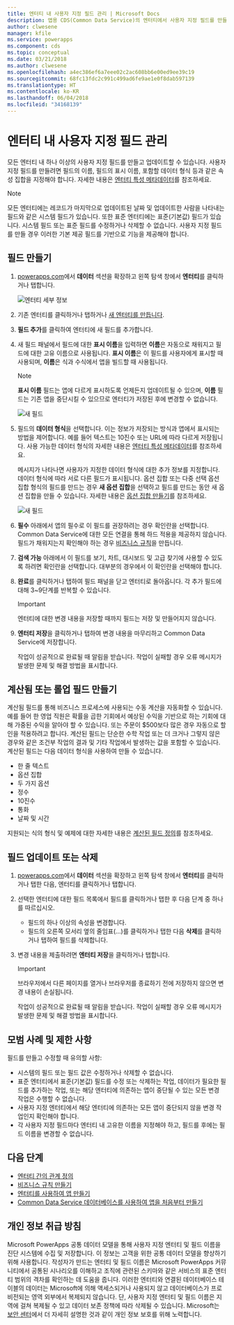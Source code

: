 ```yaml
---
title: 엔터티 내 사용자 지정 필드 관리 | Microsoft Docs
description: 앱용 CDS(Common Data Service)의 엔터티에서 사용자 지정 필드를 만들고, 읽고, 업데이트하고, 삭제하는 방법에 대한 연습입니다.
author: clwesene
manager: kfile
ms.service: powerapps
ms.component: cds
ms.topic: conceptual
ms.date: 03/21/2018
ms.author: clwesene
ms.openlocfilehash: a4ec386ef6a7eee02c2ac608bb6e00ed9ee39c19
ms.sourcegitcommit: 68fc13fdc2c991c499ad6fe9ae1e0f8dab597139
ms.translationtype: HT
ms.contentlocale: ko-KR
ms.lasthandoff: 06/04/2018
ms.locfileid: "34168139"
---
```

# <a name="manage-custom-fields-in-an-entity"></a>엔터티 내 사용자 지정 필드 관리
모든 엔터티 내 하나 이상의 사용자 지정 필드를 만들고 업데이트할 수 있습니다. 사용자 지정 필드를 만들려면 필드의 이름, 필드의 표시 이름, 포함할 데이터 형식 등과 같은 속성 집합을 지정해야 합니다. 자세한 내용은 [엔터티 특성 메타데이터](../../developer/common-data-service/entity-attribute-metadata.md)를 참조하세요.

> [!NOTE]
> 모든 엔터티에는 레코드가 마지막으로 업데이트된 날짜 및 업데이트한 사람을 나타내는 필드와 같은 시스템 필드가 있습니다. 또한 표준 엔터티에는 표준(기본값) 필드가 있습니다. 시스템 필드 또는 표준 필드를 수정하거나 삭제할 수 없습니다. 사용자 지정 필드를 만들 경우 이러한 기본 제공 필드를 기반으로 기능을 제공해야 합니다.

## <a name="create-a-field"></a>필드 만들기
1. [powerapps.com](https://web.powerapps.com)에서 **데이터** 섹션을 확장하고 왼쪽 탐색 창에서 **엔터티**를 클릭하거나 탭합니다.

    ![엔터티 세부 정보](./media/data-platform-cds-create-entity/entitylist.png "엔터티 목록")

2. 기존 엔터티를 클릭하거나 탭하거나 [새 엔터티를 만듭니다](data-platform-create-entity.md).

3. **필드 추가**를 클릭하여 엔터티에 새 필드를 추가합니다.

4. 새 필드 패널에서 필드에 대한 **표시 이름**을 입력하면 **이름**은 자동으로 채워지고 필드에 대한 고유 이름으로 사용됩니다. **표시 이름**은 이 필드를 사용자에게 표시할 때 사용되며, **이름**은 식과 수식에서 앱을 빌드할 때 사용됩니다.

    > [!NOTE]
    > **표시 이름** 필드는 앱에 다르게 표시하도록 언제든지 업데이트될 수 있으며, **이름** 필드는 기존 앱을 중단시킬 수 있으므로 엔터티가 저장된 후에 변경할 수 없습니다.

    ![새 필드](./media/data-platform-cds-create-entity/newfieldpanel.png "새 필드 패널")

5. 필드의 **데이터 형식**을 선택합니다. 이는 정보가 저장되는 방식과 앱에서 표시되는 방법을 제어합니다. 예를 들어 텍스트는 10진수 또는 URL에 따라 다르게 저장됩니다. 사용 가능한 데이터 형식의 자세한 내용은 [엔터티 특성 메타데이터](../../developer/common-data-service/entity-attribute-metadata.md)를 참조하세요.

    메시지가 나타나면 사용자가 지정한 데이터 형식에 대한 추가 정보를 지정합니다. 데이터 형식에 따라 서로 다른 필드가 표시됩니다. 옵션 집합 또는 다중 선택 옵션 집합 형식의 필드를 만드는 경우 **새 옵션 집합**을 선택하고 필드를 만드는 동안 새 옵션 집합을 만들 수 있습니다. 자세한 내용은 [옵션 집합 만들기](custom-picklists.md)를 참조하세요.

    ![새 필드](./media/data-platform-cds-create-entity/newfieldpanel-2.png "새 필드 패널")


7. **필수** 아래에서 앱의 필수로 이 필드를 권장하려는 경우 확인란을 선택합니다. Common Data Service에 대한 모든 연결을 통해 하드 적용을 제공하지 않습니다. 필드가 채워지는지 확인해야 하는 경우 [비즈니스 규칙](data-platform-create-business-rule.md)을 만듭니다.

8. **검색 가능** 아래에서 이 필드를 보기, 차트, 대시보드 및 고급 찾기에 사용할 수 있도록 하려면 확인란을 선택합니다. 대부분의 경우에서 이 확인란을 선택해야 합니다.

9. **완료**를 클릭하거나 탭하여 필드 패널을 닫고 엔터티로 돌아옵니다. 각 추가 필드에 대해 3~9단계를 반복할 수 있습니다.
   
    > [!IMPORTANT]
    > 엔터티에 대한 변경 내용을 저장할 때까지 필드는 저장 및 만들어지지 않습니다.

10. **엔터티 저장**을 클릭하거나 탭하여 변경 내용을 마무리하고 Common Data Service에 저장합니다.

    작업이 성공적으로 완료될 때 알림을 받습니다. 작업이 실패할 경우 오류 메시지가 발생한 문제 및 해결 방법을 표시합니다.

## <a name="create-a-calculated-or-roll-up-field"></a>계산됨 또는 롤업 필드 만들기
계산됨 필드를 통해 비즈니스 프로세스에 사용되는 수동 계산을 자동화할 수 있습니다. 예를 들어 한 영업 직원은 확률을 곱한 기회에서 예상된 수익을 기반으로 하는 기회에 대해 가중된 수익을 알아야 할 수 있습니다. 또는 주문이 $500보다 많은 경우 자동으로 할인을 적용하려고 합니다. 계산된 필드는 단순한 수학 작업 또는 더 크거나 그렇지 않은 경우와 같은 조건부 작업의 결과 및 기타 작업에서 발생하는 값을 포함할 수 있습니다. 계산된 필드는 다음 데이터 형식을 사용하여 만들 수 있습니다.

* 한 줄 텍스트
* 옵션 집합
* 두 가지 옵션
* 정수
* 10진수
* 통화
* 날짜 및 시간

지원되는 식의 형식 및 예제에 대한 자세한 내용은 [계산된 필드 정의](/dynamics365/customer-engagement/customize/define-calculated-fields)를 참조하세요.

## <a name="update-or-delete-a-field"></a>필드 업데이트 또는 삭제
1. [powerapps.com](https://web.powerapps.com)에서 **데이터** 섹션을 확장하고 왼쪽 탐색 창에서 **엔터티**를 클릭하거나 탭한 다음, 엔터티를 클릭하거나 탭합니다.
2. 선택한 엔터티에 대한 필드 목록에서 필드를 클릭하거나 탭한 후 다음 단계 중 하나를 따르십시오.
   
   * 필드의 하나 이상의 속성을 변경합니다.
   * 필드의 오른쪽 모서리 옆의 줄임표(...)를 클릭하거나 탭한 다음 **삭제**를 클릭하거나 탭하여 필드를 삭제합니다.

3. 변경 내용을 제출하려면 **엔터티 저장**을 클릭하거나 탭합니다.
   
    > [!IMPORTANT]
    > 브라우저에서 다른 페이지를 열거나 브라우저를 종료하기 전에 저장하지 않으면 변경 내용이 손실됩니다.

    작업이 성공적으로 완료될 때 알림을 받습니다. 작업이 실패할 경우 오류 메시지가 발생한 문제 및 해결 방법을 표시합니다.

## <a name="best-practices-and-restrictions"></a>모범 사례 및 제한 사항
필드를 만들고 수정할 때 유의할 사항:

* 시스템의 필드 또는 필드 값은 수정하거나 삭제할 수 없습니다.
* 표준 엔터티에서 표준(기본값) 필드를 수정 또는 삭제하는 작업, 데이터가 필요한 필드를 추가하는 작업, 또는 해당 엔터티에 의존하는 앱이 중단될 수 있는 모든 변경 작업은 수행할 수 없습니다.
* 사용자 지정 엔터티에서 해당 엔터티에 의존하는 모든 앱이 중단되지 않을 변경 작업인지 확인해야 합니다.
* 각 사용자 지정 필드마다 엔터티 내 고유한 이름을 지정해야 하고, 필드를 후에는 필드 이름을 변경할 수 없습니다.

## <a name="next-steps"></a>다음 단계
* [엔터티 간의 관계 정의](data-platform-entity-lookup.md)
* [비즈니스 규칙 만들기](data-platform-create-business-rule.md)
* [엔터티를 사용하여 앱 만들기](../canvas-apps/data-platform-create-app.md)
* [Common Data Service 데이터베이스를 사용하여 앱을 처음부터 만들기](../canvas-apps/data-platform-create-app-scratch.md)

## <a name="privacy-notice"></a>개인 정보 취급 방침
Microsoft PowerApps 공통 데이터 모델을 통해 사용자 지정 엔터티 및 필드 이름을 진단 시스템에 수집 및 저장합니다.  이 정보는 고객을 위한 공통 데이터 모델을 향상하기 위해 사용합니다. 작성자가 만드는 엔터티 및 필드 이름은 Microsoft PowerApps 커뮤니티에서 공통된 시나리오를 이해하고 조직에 관련된 스키마와 같은 서비스의 표준 엔터티 범위의 격차를 확인하는 데 도움을 줍니다. 이러한 엔터티와 연결된 데이터베이스 테이블의 데이터는 Microsoft에 의해 액세스되거나 사용되지 않고 데이터베이스가 프로비전되는 영역 외부에서 복제되지 않습니다. 단, 사용자 지정 엔터티 및 필드 이름은 지역에 걸쳐 복제될 수 있고 데이터 보존 정책에 따라 삭제될 수 있습니다. Microsoft는 [보안 센터](https://www.microsoft.com/trustcenter/Privacy/default.aspx)에서 더 자세히 설명한 것과 같이 개인 정보 보호를 위해 노력합니다.

